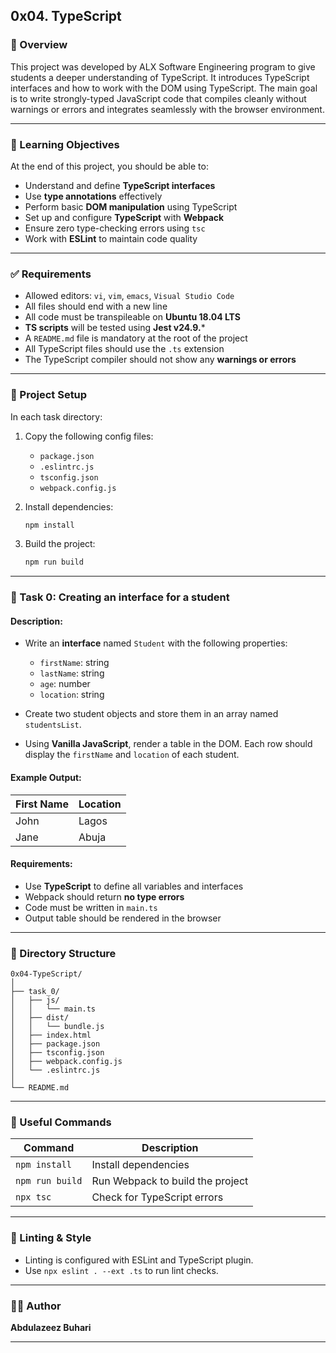 ## 0x04. TypeScript

### 📌 Overview

This project was developed by ALX Software Engineering program to give students a deeper understanding of TypeScript. It introduces TypeScript interfaces and how to work with the DOM using TypeScript. The main goal is to write strongly-typed JavaScript code that compiles cleanly without warnings or errors and integrates seamlessly with the browser environment.

---

### 🧠 Learning Objectives

At the end of this project, you should be able to:

* Understand and define **TypeScript interfaces**
* Use **type annotations** effectively
* Perform basic **DOM manipulation** using TypeScript
* Set up and configure **TypeScript** with **Webpack**
* Ensure zero type-checking errors using `tsc`
* Work with **ESLint** to maintain code quality

---

### ✅ Requirements

* Allowed editors: `vi`, `vim`, `emacs`, `Visual Studio Code`
* All files should end with a new line
* All code must be transpileable on **Ubuntu 18.04 LTS**
* **TS scripts** will be tested using **Jest v24.9.**\*
* A `README.md` file is mandatory at the root of the project
* All TypeScript files should use the `.ts` extension
* The TypeScript compiler should not show any **warnings or errors**

---

### 🧪 Project Setup

In each task directory:

1. Copy the following config files:

   * `package.json`
   * `.eslintrc.js`
   * `tsconfig.json`
   * `webpack.config.js`

2. Install dependencies:

   ```bash
   npm install
   ```

3. Build the project:

   ```bash
   npm run build
   ```

---

### 📁 Task 0: Creating an interface for a student

#### Description:

* Write an **interface** named `Student` with the following properties:

  * `firstName`: string
  * `lastName`: string
  * `age`: number
  * `location`: string

* Create two student objects and store them in an array named `studentsList`.

* Using **Vanilla JavaScript**, render a table in the DOM. Each row should display the `firstName` and `location` of each student.

#### Example Output:

| First Name | Location |
| ---------- | -------- |
| John       | Lagos    |
| Jane       | Abuja    |

#### Requirements:

* Use **TypeScript** to define all variables and interfaces
* Webpack should return **no type errors**
* Code must be written in `main.ts`
* Output table should be rendered in the browser

---

### 📁 Directory Structure

```
0x04-TypeScript/
│
├── task_0/
│   ├── js/
│   │   └── main.ts
│   ├── dist/
│   │   └── bundle.js
│   ├── index.html
│   ├── package.json
│   ├── tsconfig.json
│   ├── webpack.config.js
│   └── .eslintrc.js
│
└── README.md
```

---

### 🔗 Useful Commands

| Command         | Description                      |
| --------------- | -------------------------------- |
| `npm install`   | Install dependencies             |
| `npm run build` | Run Webpack to build the project |
| `npx tsc`       | Check for TypeScript errors      |

---

### 🪩 Linting & Style

* Linting is configured with ESLint and TypeScript plugin.
* Use `npx eslint . --ext .ts` to run lint checks.

---

### 👨‍💻 Author

**Abdulazeez Buhari**

---
